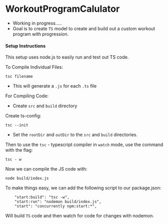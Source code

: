 # WorkoutProgramCalulator

- Working in progress.....
- Goal is to create `TS` model to create and build out a custom workout program with progression.

#### Setup Instructions

This setup uses node.js to easily run and test out TS code.

To Compile Individual Files:

```
tsc filename
```

- This will generate a `.js` for each `.ts` file

For Compiling Code:

- Create `src` and `build` directory

Create ts-config:

```
tsc --init
```

- Set the `rootDir` and `outDir` to the `src` and `build` directories.

Then to use the `tsc` - typescript compiler in `watch` mode, use the command with the flag:

```
tsc - w
```

Now we can compile the JS code with:

```
node build/index.js
```

To make things easy, we can add the following script to our package.json:

```
    "start:build": "tsc -w",
    "start:run": "nodemon build/index.js",
    "start": "concurrently npm:start:*",
```

Will build `TS` code and then watch for code for changes with nodemon.

